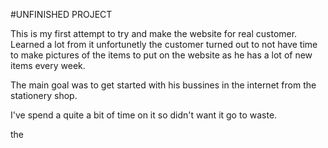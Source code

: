 #UNFINISHED PROJECT

This is my first attempt to try and make the website for real customer. Learned a lot from it unfortunetly the customer turned out to not have time to make pictures of the items to put on the website as he has a lot of new items every week.

The main goal was to get started with his bussines in the internet from the stationery shop.

I've spend a quite a bit of time on it so didn't want it go to waste.

the 